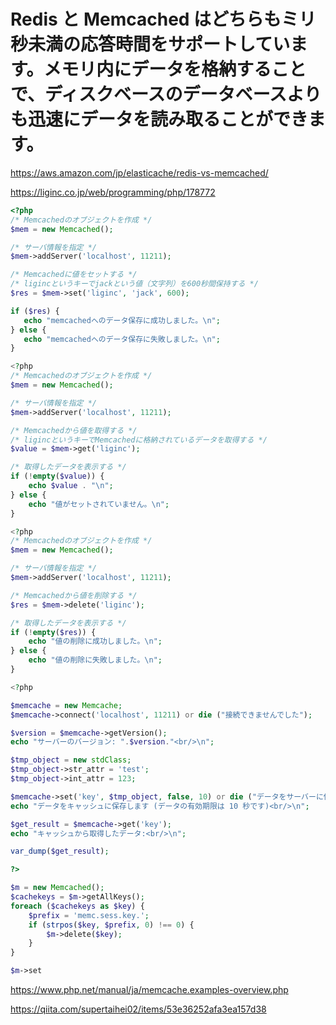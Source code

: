# Redis と Memcached はどちらもミリ秒未満の応答時間をサポートしています。メモリ内にデータを格納することで、ディスクベースのデータベースよりも迅速にデータを読み取ることができます。

https://aws.amazon.com/jp/elasticache/redis-vs-memcached/

https://liginc.co.jp/web/programming/php/178772
```php
<?php
/* Memcachedのオブジェクトを作成 */
$mem = new Memcached();

/* サーバ情報を指定 */
$mem->addServer('localhost', 11211);

/* Memcachedに値をセットする */
/* ligincというキーでjackという値（文字列）を600秒間保持する */
$res = $mem->set('liginc', 'jack', 600);

if ($res) {
   echo "memcachedへのデータ保存に成功しました。\n";
} else {
   echo "memcachedへのデータ保存に失敗しました。\n";
}

<?php
/* Memcachedのオブジェクトを作成 */
$mem = new Memcached();

/* サーバ情報を指定 */
$mem->addServer('localhost', 11211);

/* Memcachedから値を取得する */
/* ligincというキーでMemcachedに格納されているデータを取得する */
$value = $mem->get('liginc');

/* 取得したデータを表示する */
if (!empty($value)) {
    echo $value . "\n";
} else {
    echo "値がセットされていません。\n";
}

<?php
/* Memcachedのオブジェクトを作成 */
$mem = new Memcached();

/* サーバ情報を指定 */
$mem->addServer('localhost', 11211);

/* Memcachedから値を削除する */
$res = $mem->delete('liginc');

/* 取得したデータを表示する */
if (!empty($res)) {
    echo "値の削除に成功しました。\n";
} else {
    echo "値の削除に失敗しました。\n";
}

<?php

$memcache = new Memcache;
$memcache->connect('localhost', 11211) or die ("接続できませんでした");

$version = $memcache->getVersion();
echo "サーバーのバージョン: ".$version."<br/>\n";

$tmp_object = new stdClass;
$tmp_object->str_attr = 'test';
$tmp_object->int_attr = 123;

$memcache->set('key', $tmp_object, false, 10) or die ("データをサーバーに保存できませんでした");
echo "データをキャッシュに保存します (データの有効期限は 10 秒です)<br/>\n";

$get_result = $memcache->get('key');
echo "キャッシュから取得したデータ:<br/>\n";

var_dump($get_result);

?>

$m = new Memcached();
$cachekeys = $m->getAllKeys();
foreach ($cachekeys as $key) {
    $prefix = 'memc.sess.key.';
    if (strpos($key, $prefix, 0) !== 0) {
        $m->delete($key);
    }
}

$m->set
```
https://www.php.net/manual/ja/memcache.examples-overview.php


https://qiita.com/supertaihei02/items/53e36252afa3ea157d38

